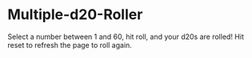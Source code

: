 # Multiple-d20-Roller
Select a number between 1 and 60, hit roll, and your d20s are rolled! Hit reset to refresh the page to roll again.

